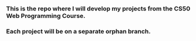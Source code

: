 ### This is the repo where I will develop my projects from the CS50 Web Programming Course.
### Each project will be on a separate orphan branch.  